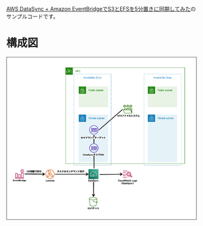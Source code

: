 [AWS DataSync + Amazon EventBridgeでS3とEFSを5分置きに同期してみた](https://dev.classmethod.jp/preview/post/947574?_wpnonce=9db15679a9)のサンプルコードです。

# 構成図

![構成図](/images/datasync-lambda-eventbridge.png "構成図")